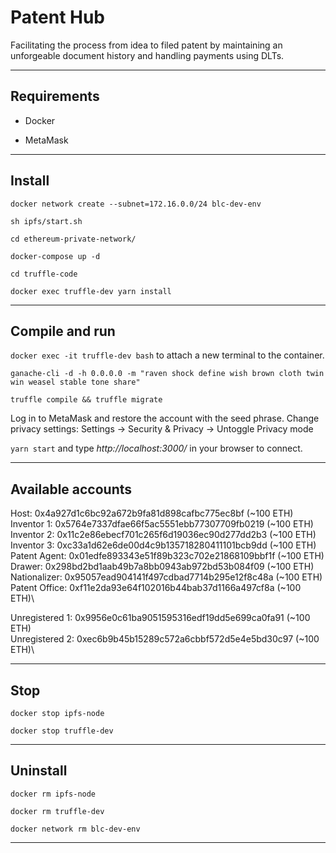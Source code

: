 # Patent Hub

Facilitating the process from idea to filed patent by maintaining an unforgeable document history and handling payments using DLTs.

---------------------------------------------------------------------------------------------------------

## Requirements

*   Docker

*   MetaMask

---------------------------------------------------------------------------------------------------------

## Install

```
docker network create --subnet=172.16.0.0/24 blc-dev-env

sh ipfs/start.sh

cd ethereum-private-network/

docker-compose up -d

cd truffle-code

docker exec truffle-dev yarn install
```

---------------------------------------------------------------------------------------------------------

## Compile and run

`docker exec -it truffle-dev bash` to attach a new terminal to the container.

```
ganache-cli -d -h 0.0.0.0 -m "raven shock define wish brown cloth twin win weasel stable tone share"

truffle compile && truffle migrate
```

Log in to MetaMask and restore the account with the seed phrase.
Change privacy settings: Settings -> Security & Privacy -> Untoggle Privacy mode

`yarn start` and type *http://localhost:3000/* in your browser to connect.

---------------------------------------------------------------------------------------------------------

## Available accounts

Host:          0x4a927d1c6bc92a672b9fa81d898cafbc775ec8bf (~100 ETH)\
Inventor 1:    0x5764e7337dfae66f5ac5551ebb77307709fb0219 (~100 ETH)\
Inventor 2:    0x11c2e86ebecf701c265f6d19036ec90d277dd2b3 (~100 ETH)\
Inventor 3:    0xc33a1d62e6de00d4c9b135718280411101bcb9dd (~100 ETH)\
Patent Agent:  0x01edfe893343e51f89b323c702e21868109bbf1f (~100 ETH)\
Drawer:        0x298bd2bd1aab49b7a8bb0943ab972bd53b084f09 (~100 ETH)\
Nationalizer:  0x95057ead904141f497cdbad7714b295e12f8c48a (~100 ETH)\
Patent Office: 0xf11e2da93e64f102016b44bab37d1166a497cf8a (~100 ETH)\

Unregistered 1: 0x9956e0c61ba9051595316edf19dd5e699ca0fa91 (~100 ETH)\
Unregistered 2: 0xec6b9b45b15289c572a6cbbf572d5e4e5bd30c97 (~100 ETH)\

---------------------------------------------------------------------------------------------------------

## Stop

```
docker stop ipfs-node

docker stop truffle-dev
```

---------------------------------------------------------------------------------------------------------

## Uninstall

```
docker rm ipfs-node 

docker rm truffle-dev 

docker network rm blc-dev-env
```

---------------------------------------------------------------------------------------------------------
